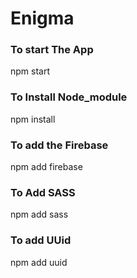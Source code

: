# Enigma

### To start The App ###

npm start

### To Install Node_module ###

npm install

### To add the Firebase ###

npm add firebase

### To Add SASS ###

npm add sass

### To add UUid ###

npm add uuid


